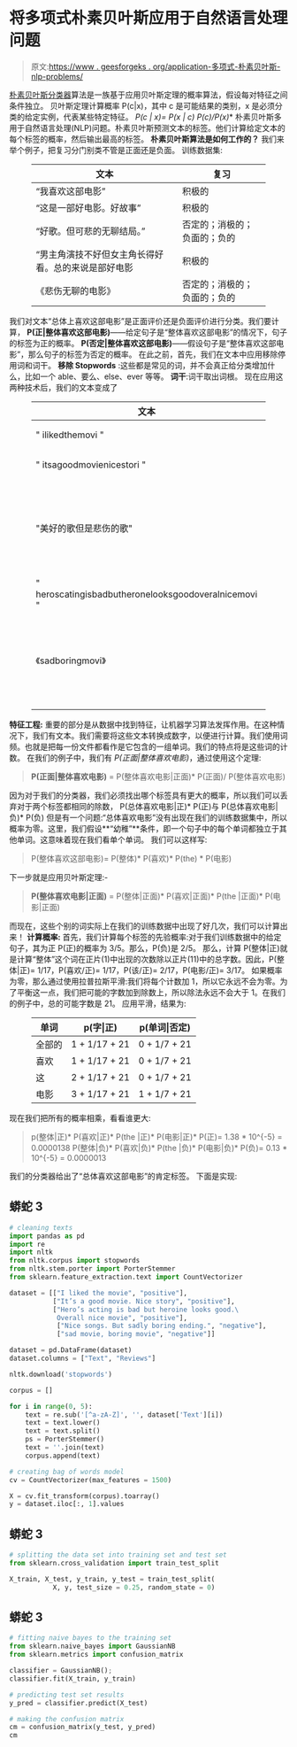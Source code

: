 # 将多项式朴素贝叶斯应用于自然语言处理问题

> 原文:[https://www . geesforgeks . org/application-多项式-朴素贝叶斯-nlp-problems/](https://www.geeksforgeeks.org/applying-multinomial-naive-bayes-to-nlp-problems/)

[朴素贝叶斯分类器](https://www.geeksforgeeks.org/naive-bayes-classifiers/)算法是一族基于应用贝叶斯定理的概率算法，假设每对特征之间条件独立。
贝叶斯定理计算概率 P(c|x)，其中 c 是可能结果的类别，x 是必须分类的给定实例，代表某些特定特征。
**P(c | x)= P(x | c)* P(c)/P(x)**
朴素贝叶斯多用于自然语言处理(NLP)问题。朴素贝叶斯预测文本的标签。他们计算给定文本的每个标签的概率，然后输出最高的标签。
**朴素贝叶斯算法是如何工作的？**
我们来举个例子，把复习分门别类不管是正面还是负面。
训练数据集:

<figure class="table">

| 文本 | 复习 |
| --- | --- |
| “我喜欢这部电影” | 积极的 |
| “这是一部好电影。好故事” | 积极的 |
| “好歌。但可悲的无聊结局。” | 否定的；消极的；负面的；负的 |
| “男主角演技不好但女主角长得好看。总的来说是部好电影 | 积极的 |
| 《悲伤无聊的电影》 | 否定的；消极的；负面的；负的 |

</figure>

我们对文本“总体上喜欢这部电影”是正面评价还是负面评价进行分类。我们要计算，
**P(正|整体喜欢这部电影)**——给定句子是“整体喜欢这部电影”的情况下，句子的标签为正的概率。
**P(否定|整体喜欢这部电影)**——假设句子是“整体喜欢这部电影”，那么句子的标签为否定的概率。
在此之前，首先，我们在文本中应用移除停用词和词干。
**移除 Stopwords** :这些都是常见的词，并不会真正给分类增加什么，比如一个 able、要么、else、ever 等等。
**词干**:词干取出词根。
现在应用这两种技术后，我们的文本变成了

<figure class="table">

| 文本 | 复习 |
| --- | --- |
| " ilikedthemovi " | 积极的 |
| " itsagoodmovienicestori " | 积极的 |
| "美好的歌但是悲伤的歌" | 否定的；消极的；负面的；负的 |
| " heroscatingisbadbutheronelooksgoodoveralnicemovi " | 积极的 |
| 《sadboringmovi》 | 否定的；消极的；负面的；负的 |

</figure>

**特征工程:**
重要的部分是从数据中找到特征，让机器学习算法发挥作用。在这种情况下，我们有文本。我们需要将这些文本转换成数字，以便进行计算。我们使用词频。也就是把每一份文件都看作是它包含的一组单词。我们的特点将是这些词的计数。
在我们的例子中，我们有 *P(正面|整体喜欢电影)*，通过使用这个定理:

> **P(正面|整体喜欢电影)** = P(整体喜欢电影|正面)* P(正面)/ P(整体喜欢电影)

因为对于我们的分类器，我们必须找出哪个标签具有更大的概率，所以我们可以丢弃对于两个标签都相同的除数，
P(总体喜欢电影|正)* P(正)与 P(总体喜欢电影|负)* P(负)
但是有一个问题:“总体喜欢电影”没有出现在我们的训练数据集中，所以概率为零。这里，我们假设**“幼稚”**条件，即一个句子中的每个单词都独立于其他单词。这意味着现在我们看单个单词。
我们可以这样写:

> P(整体喜欢这部电影)= P(整体)* P(喜欢)* P(the) * P(电影)

下一步就是应用贝叶斯定理:-

> **P(整体喜欢电影|正面)** = P(整体|正面)* P(喜欢|正面)* P(the |正面)* P(电影|正面)

而现在，这些个别的词实际上在我们的训练数据中出现了好几次，我们可以计算出来！
**计算概率:**
首先，我们计算每个标签的先验概率:对于我们训练数据中的给定句子，其为正 P(正)的概率为 3/5。那么，P(负)是 2/5。
那么，计算 P(整体|正)就是计算“整体”这个词在正片(1)中出现的次数除以正片(11)中的总字数。因此，P(整体|正)= 1/17，P(喜欢/正)= 1/17，P(该/正)= 2/17，P(电影/正)= 3/17。
如果概率为零，那么通过使用拉普拉斯平滑:我们将每个计数加 1，所以它永远不会为零。为了平衡这一点，我们把可能的字数加到除数上，所以除法永远不会大于 1。在我们的例子中，总的可能字数是 21。
应用平滑，结果为:

<figure class="table">

| 单词 | p(字&#124;正) | p(单词&#124;否定) |
| --- | --- | --- |
| 全部的 | 1 + 1/17 + 21 | 0 + 1/7 + 21 |
| 喜欢 | 1 + 1/17 + 21 | 0 + 1/7 + 21 |
| 这 | 2 + 1/17 + 21 | 0 + 1/7 + 21 |
| 电影 | 3 + 1/17 + 21 | 1 + 1/7 + 21 |

</figure>

现在我们把所有的概率相乘，看看谁更大:

> p(整体|正)* P(喜欢|正)* P(the |正)* P(电影|正)* P(正)= 1.38 * 10^{-5} = 0.0000138
> P(整体|负)* P(喜欢|负)* P(the |负)* P(电影|负)* P(负)= 0.13 * 10^{-5} = 0.0000013

我们的分类器给出了“总体喜欢这部电影”的肯定标签。
下面是实现:

## 蟒蛇 3

```py
# cleaning texts
import pandas as pd
import re
import nltk
from nltk.corpus import stopwords
from nltk.stem.porter import PorterStemmer
from sklearn.feature_extraction.text import CountVectorizer

dataset = [["I liked the movie", "positive"],
           ["It’s a good movie. Nice story", "positive"],
           ["Hero’s acting is bad but heroine looks good.\
            Overall nice movie", "positive"],
            ["Nice songs. But sadly boring ending.", "negative"],
            ["sad movie, boring movie", "negative"]]

dataset = pd.DataFrame(dataset)
dataset.columns = ["Text", "Reviews"]

nltk.download('stopwords')

corpus = []

for i in range(0, 5):
    text = re.sub('[^a-zA-Z]', '', dataset['Text'][i])
    text = text.lower()
    text = text.split()
    ps = PorterStemmer()
    text = ''.join(text)
    corpus.append(text)

# creating bag of words model
cv = CountVectorizer(max_features = 1500)

X = cv.fit_transform(corpus).toarray()
y = dataset.iloc[:, 1].values
```

## 蟒蛇 3

```py
# splitting the data set into training set and test set
from sklearn.cross_validation import train_test_split

X_train, X_test, y_train, y_test = train_test_split(
           X, y, test_size = 0.25, random_state = 0)
```

## 蟒蛇 3

```py
# fitting naive bayes to the training set
from sklearn.naive_bayes import GaussianNB
from sklearn.metrics import confusion_matrix

classifier = GaussianNB();
classifier.fit(X_train, y_train)

# predicting test set results
y_pred = classifier.predict(X_test)

# making the confusion matrix
cm = confusion_matrix(y_test, y_pred)
cm
```